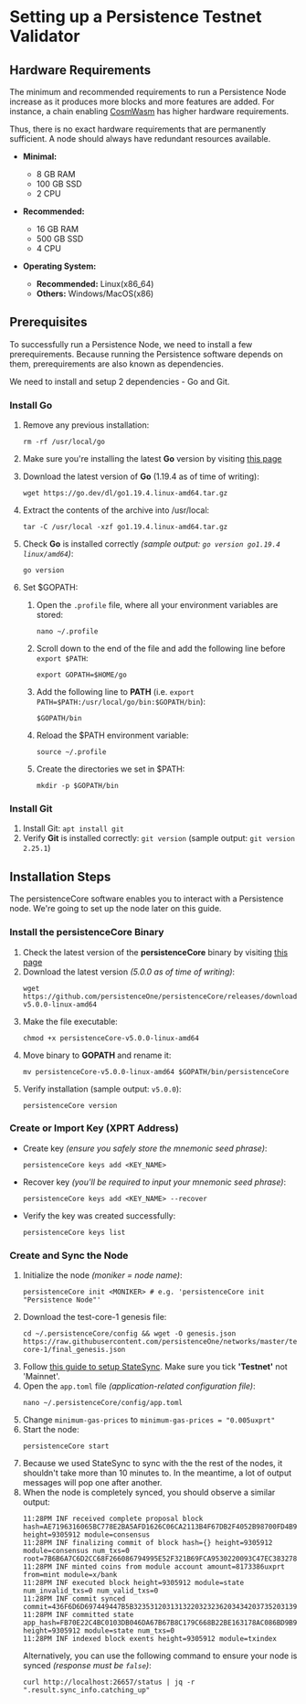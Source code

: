 # Setting up a Persistence Testnet Validator

## Hardware Requirements
The minimum and recommended requirements to run a Persistence Node increase as it produces more blocks and more features are added. For instance, a chain enabling [CosmWasm](https://cosmwasm.com/) has higher hardware requirements.

Thus, there is no exact hardware requirements that are permanently sufficient. A node should always have redundant resources available.
 
- **Minimal:**
	- 8 GB RAM
	- 100 GB SSD
	- 2 CPU

- **Recommended:**
	- 16 GB RAM
	- 500 GB SSD
	- 4 CPU

- **Operating System:**
	- **Recommended:** Linux(x86\_64)
	- **Others:** Windows/MacOS(x86)

## Prerequisites
To successfully run a Persistence Node, we need to install a few prerequirements. Because running the Persistence software depends on them,  prerequirements are also known as dependencies.

We need to install and setup 2 dependencies - Go and Git.

### Install Go
1. Remove any previous installation: 
	```
	rm -rf /usr/local/go
	```
2. Make sure you're installing the latest **Go** version by visiting [this page](https://go.dev/doc/install)
3. Download the latest version of **Go** (1.19.4 as of time of writing):
	```
	wget https://go.dev/dl/go1.19.4.linux-amd64.tar.gz
	```
4. Extract the contents of the archive into /usr/local: 
	```
	tar -C /usr/local -xzf go1.19.4.linux-amd64.tar.gz
	```
5. Check **Go** is installed correctly *(sample output: `go version go1.19.4 linux/amd64`)*: 
	```
	go version
	```
6. Set $GOPATH:

	1.  Open the `.profile` file, where all your environment variables are stored:
		```
		nano ~/.profile
		```
	2. Scroll down to the end of the file and add the following line before `export $PATH`:
		```
		export GOPATH=$HOME/go
		```
	3. Add the following line to **PATH**  (i.e. `export PATH=$PATH:/usr/local/go/bin:$GOPATH/bin`):
		```
		$GOPATH/bin
		```
	4. Reload the $PATH environment variable:
		```
		source ~/.profile
		```
	5. Create the directories we set in $PATH:
		```
		mkdir -p $GOPATH/bin
		```

### Install Git
1. Install Git: `apt install git`
2. Verify **Git** is installed correctly: `git version` (sample output: `git version 2.25.1`)

## Installation Steps

The persistenceCore software enables you to interact with a Persistence node. We're going to set up the node later on this guide.

### Install the persistenceCore Binary
1. Check the latest version of the **persistenceCore** binary by visiting [this page](https://github.com/persistenceOne/persistenceCore/releases)
2. Download the latest version *(5.0.0 as of time of writing)*: 
	```
	wget https://github.com/persistenceOne/persistenceCore/releases/download/v5.0.0/persistenceCore-v5.0.0-linux-amd64
	```
3. Make the file executable: 
	```
	chmod +x persistenceCore-v5.0.0-linux-amd64
	```
4. Move binary to **GOPATH** and rename it: 
	```
	mv persistenceCore-v5.0.0-linux-amd64 $GOPATH/bin/persistenceCore
	```
5. Verify installation (sample output: `v5.0.0`): 
	```
	persistenceCore version
	```

### Create or Import Key (XPRT Address)
- Create key *(ensure you safely store the mnemonic seed phrase)*:
	```
	persistenceCore keys add <KEY_NAME>
	```
- Recover key *(you'll be required to input your mnemonic seed phrase)*: 
	```
	persistenceCore keys add <KEY_NAME> --recover
	```
- Verify the key was created successfully:
	```
	persistenceCore keys list
	```

### Create and Sync the Node
1. Initialize the node *(moniker = node name)*: 
	```
	persistenceCore init <MONIKER> # e.g. 'persistenceCore init "Persistence Node"'
	```
2. Download the test-core-1 genesis file: 
	```
	cd ~/.persistenceCore/config && wget -O genesis.json  https://raw.githubusercontent.com/persistenceOne/networks/master/test-core-1/final_genesis.json
	```
3. Follow [this guide to setup StateSync](https://www.allthatnode.com/persistence.dsrv?q=statesync). Make sure you tick **'Testnet'** not 'Mainnet'.
4. Open the `app.toml` file *(application-related configuration file)*:
	```
	nano ~/.persistenceCore/config/app.toml
	```
5. Change `minimum-gas-prices` to `minimum-gas-prices = "0.005uxprt"`
6. Start the node:
	```
	persistenceCore start
	```
7. Because we used StateSync to sync with the the rest of the nodes, it shouldn't take more than 10 minutes to. In the meantime, a lot of output messages will pop one after another.
8. When the node is completely synced, you should observe a similar output:
	```
	11:28PM INF received complete proposal block hash=AE7196316065BC778E2BA5AFD1626C06CA2113B4F67DB2F4052B98700FD4B982 height=9305912 module=consensus
	11:28PM INF finalizing commit of block hash={} height=9305912 module=consensus num_txs=0 root=7B6B6A7C6D2CC68F266086794995E52F321B69FCA9530220093C47EC383278D0
	11:28PM INF minted coins from module account amount=8173386uxprt from=mint module=x/bank
	11:28PM INF executed block height=9305912 module=state num_invalid_txs=0 num_valid_txs=0
	11:28PM INF commit synced commit=436F6D6D697449447B5B3235312031313220323236203434203735203139322031362036312031373620373020323138203130332031383220313233203134302032332031353620313032203133392033342031393020323220343920313230203137322038203130372032313720313835203135322038332036345D3A3844464633387D
	11:28PM INF committed state app_hash=FB70E22C4BC0103DB046DA67B67B8C179C668B22BE163178AC086BD9B9985340 height=9305912 module=state num_txs=0
	11:28PM INF indexed block exents height=9305912 module=txindex
	```
    Alternatively, you can use the following command to ensure your node is synced *(response must be `false`)*: 
    ```
    curl http://localhost:26657/status | jq -r ".result.sync_info.catching_up"
    ```
